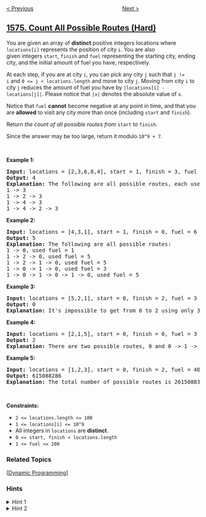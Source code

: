 <!--|This file generated by command(leetcode description); DO NOT EDIT.    |-->
<!--+----------------------------------------------------------------------+-->
<!--|@author    openset <openset.wang@gmail.com>                           |-->
<!--|@link      https://github.com/openset                                 |-->
<!--|@home      https://github.com/openset/leetcode                        |-->
<!--+----------------------------------------------------------------------+-->

[< Previous](../shortest-subarray-to-be-removed-to-make-array-sorted "Shortest Subarray to be Removed to Make Array Sorted")
　　　　　　　　　　　　　　　　
[Next >](../replace-all-s-to-avoid-consecutive-repeating-characters "Replace All ?'s to Avoid Consecutive Repeating Characters")

## [1575. Count All Possible Routes (Hard)](https://leetcode.com/problems/count-all-possible-routes "统计所有可行路径")

<p>You are given an array of <strong>distinct</strong> positive integers locations&nbsp;where <code>locations[i]</code> represents the position of city <code>i</code>. You are also given&nbsp;integers&nbsp;<code>start</code>,&nbsp;<code>finish</code>&nbsp;and&nbsp;<code>fuel</code>&nbsp;representing the starting city, ending city, and the initial amount of fuel you have, respectively.</p>

<p>At each step, if you are at city&nbsp;<code>i</code>, you can pick any city&nbsp;<code>j</code>&nbsp;such that <code>j != i</code>&nbsp;and&nbsp;<code>0 &lt;= j &lt; locations.length</code>&nbsp;and move to city <code>j</code>.&nbsp;Moving from city <code>i</code> to city <code>j</code> reduces the amount of fuel you have by&nbsp;<code>|locations[i] - locations[j]|</code>.&nbsp;Please notice that <code>|x|</code>&nbsp;denotes the absolute value of <code>x</code>.</p>

<p>Notice that&nbsp;<code>fuel</code>&nbsp;<strong>cannot</strong> become negative at any point in time, and that you are <strong>allowed</strong> to visit any city more than once (including <code>start</code>&nbsp;and&nbsp;<code>finish</code>).</p>

<p>Return <em>the count of all possible routes from&nbsp;</em><code>start</code>&nbsp;<em>to</em>&nbsp;<code>finish</code>.</p>

<p>Since the answer&nbsp;may be too large,&nbsp;return it modulo&nbsp;<code>10^9 + 7</code>.</p>

<p>&nbsp;</p>
<p><strong>Example 1:</strong></p>

<pre>
<strong>Input:</strong> locations = [2,3,6,8,4], start = 1, finish = 3, fuel = 5
<strong>Output:</strong> 4
<strong>Explanation:</strong>&nbsp;The following are all possible routes, each uses 5 units of fuel:
1 -&gt; 3
1 -&gt; 2 -&gt; 3
1 -&gt; 4 -&gt; 3
1 -&gt; 4 -&gt; 2 -&gt; 3
</pre>

<p><strong>Example 2:</strong></p>

<pre>
<strong>Input:</strong> locations = [4,3,1], start = 1, finish = 0, fuel = 6
<strong>Output:</strong> 5
<strong>Explanation: </strong>The following are all possible routes:
1 -&gt; 0, used fuel = 1
1 -&gt; 2 -&gt; 0, used fuel = 5
1 -&gt; 2 -&gt; 1 -&gt; 0, used fuel = 5
1 -&gt; 0 -&gt; 1 -&gt; 0, used fuel = 3
1 -&gt; 0 -&gt; 1 -&gt; 0 -&gt; 1 -&gt; 0, used fuel = 5
</pre>

<p><strong>Example 3:</strong></p>

<pre>
<strong>Input:</strong> locations = [5,2,1], start = 0, finish = 2, fuel = 3
<strong>Output:</strong> 0
<b>Explanation: </b>It&#39;s impossible to get from 0 to 2 using only 3 units of fuel since the shortest route needs 4 units of fuel.</pre>

<p><strong>Example 4:</strong></p>

<pre>
<strong>Input:</strong> locations = [2,1,5], start = 0, finish = 0, fuel = 3
<strong>Output:</strong> 2
<strong>Explanation:</strong>&nbsp;There are two possible routes, 0 and 0 -&gt; 1 -&gt; 0.</pre>

<p><strong>Example 5:</strong></p>

<pre>
<strong>Input:</strong> locations = [1,2,3], start = 0, finish = 2, fuel = 40
<strong>Output:</strong> 615088286
<strong>Explanation: </strong>The total number of possible routes is 2615088300. Taking this number modulo 10^9 + 7 gives us 615088286.
</pre>

<p>&nbsp;</p>
<p><strong>Constraints:</strong></p>

<ul>
	<li><code>2 &lt;= locations.length &lt;= 100</code></li>
	<li><code>1 &lt;= locations[i] &lt;= 10^9</code></li>
	<li>All integers in&nbsp;<code>locations</code>&nbsp;are&nbsp;<strong>distinct</strong>.</li>
	<li><code>0 &lt;= start, finish &lt;&nbsp;locations.length</code></li>
	<li><code><font face="monospace">1 &lt;= fuel &lt;= 200</font></code></li>
</ul>

### Related Topics
  [[Dynamic Programming](../../tag/dynamic-programming/README.md)]

### Hints
<details>
<summary>Hint 1</summary>
Use dynamic programming to solve this problem with each state defined by the city index and fuel left.
</details>

<details>
<summary>Hint 2</summary>
Since the array contains distinct integers fuel will always be spent in each move and so there can be no cycles.
</details>
